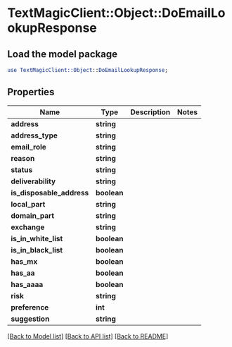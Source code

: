 # TextMagicClient::Object::DoEmailLookupResponse

## Load the model package
```perl
use TextMagicClient::Object::DoEmailLookupResponse;
```

## Properties
Name | Type | Description | Notes
------------ | ------------- | ------------- | -------------
**address** | **string** |  | 
**address_type** | **string** |  | 
**email_role** | **string** |  | 
**reason** | **string** |  | 
**status** | **string** |  | 
**deliverability** | **string** |  | 
**is_disposable_address** | **boolean** |  | 
**local_part** | **string** |  | 
**domain_part** | **string** |  | 
**exchange** | **string** |  | 
**is_in_white_list** | **boolean** |  | 
**is_in_black_list** | **boolean** |  | 
**has_mx** | **boolean** |  | 
**has_aa** | **boolean** |  | 
**has_aaaa** | **boolean** |  | 
**risk** | **string** |  | 
**preference** | **int** |  | 
**suggestion** | **string** |  | 

[[Back to Model list]](../README.md#documentation-for-models) [[Back to API list]](../README.md#documentation-for-api-endpoints) [[Back to README]](../README.md)


